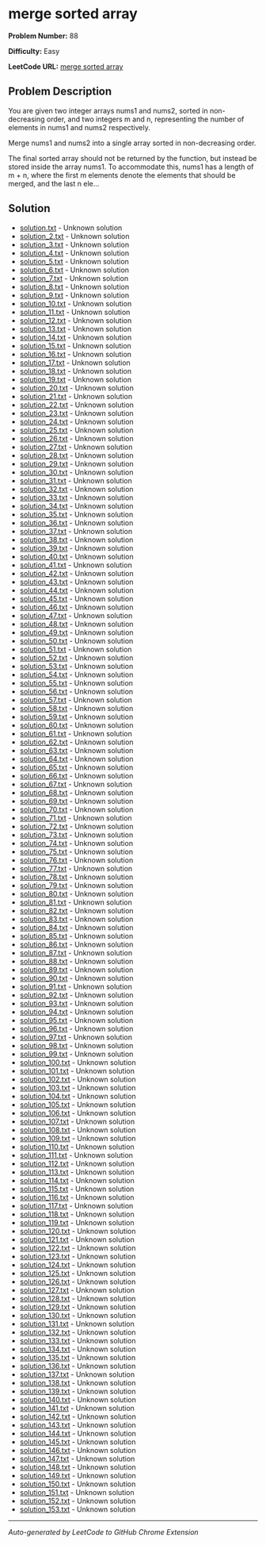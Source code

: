 # merge sorted array

**Problem Number:** 88

**Difficulty:** Easy

**LeetCode URL:** [merge sorted array](https://leetcode.com/problems/merge-sorted-array/)

## Problem Description

You are given two integer arrays nums1 and nums2, sorted in non-decreasing order, and two integers m and n, representing the number of elements in nums1 and nums2 respectively.

Merge nums1 and nums2 into a single array sorted in non-decreasing order.

The final sorted array should not be returned by the function, but instead be stored inside the array nums1. To accommodate this, nums1 has a length of m + n, where the first m elements denote the elements that should be merged, and the last n ele...

## Solution

- [solution.txt](solution.txt) - Unknown solution
- [solution_2.txt](solution_2.txt) - Unknown solution
- [solution_3.txt](solution_3.txt) - Unknown solution
- [solution_4.txt](solution_4.txt) - Unknown solution
- [solution_5.txt](solution_5.txt) - Unknown solution
- [solution_6.txt](solution_6.txt) - Unknown solution
- [solution_7.txt](solution_7.txt) - Unknown solution
- [solution_8.txt](solution_8.txt) - Unknown solution
- [solution_9.txt](solution_9.txt) - Unknown solution
- [solution_10.txt](solution_10.txt) - Unknown solution
- [solution_11.txt](solution_11.txt) - Unknown solution
- [solution_12.txt](solution_12.txt) - Unknown solution
- [solution_13.txt](solution_13.txt) - Unknown solution
- [solution_14.txt](solution_14.txt) - Unknown solution
- [solution_15.txt](solution_15.txt) - Unknown solution
- [solution_16.txt](solution_16.txt) - Unknown solution
- [solution_17.txt](solution_17.txt) - Unknown solution
- [solution_18.txt](solution_18.txt) - Unknown solution
- [solution_19.txt](solution_19.txt) - Unknown solution
- [solution_20.txt](solution_20.txt) - Unknown solution
- [solution_21.txt](solution_21.txt) - Unknown solution
- [solution_22.txt](solution_22.txt) - Unknown solution
- [solution_23.txt](solution_23.txt) - Unknown solution
- [solution_24.txt](solution_24.txt) - Unknown solution
- [solution_25.txt](solution_25.txt) - Unknown solution
- [solution_26.txt](solution_26.txt) - Unknown solution
- [solution_27.txt](solution_27.txt) - Unknown solution
- [solution_28.txt](solution_28.txt) - Unknown solution
- [solution_29.txt](solution_29.txt) - Unknown solution
- [solution_30.txt](solution_30.txt) - Unknown solution
- [solution_31.txt](solution_31.txt) - Unknown solution
- [solution_32.txt](solution_32.txt) - Unknown solution
- [solution_33.txt](solution_33.txt) - Unknown solution
- [solution_34.txt](solution_34.txt) - Unknown solution
- [solution_35.txt](solution_35.txt) - Unknown solution
- [solution_36.txt](solution_36.txt) - Unknown solution
- [solution_37.txt](solution_37.txt) - Unknown solution
- [solution_38.txt](solution_38.txt) - Unknown solution
- [solution_39.txt](solution_39.txt) - Unknown solution
- [solution_40.txt](solution_40.txt) - Unknown solution
- [solution_41.txt](solution_41.txt) - Unknown solution
- [solution_42.txt](solution_42.txt) - Unknown solution
- [solution_43.txt](solution_43.txt) - Unknown solution
- [solution_44.txt](solution_44.txt) - Unknown solution
- [solution_45.txt](solution_45.txt) - Unknown solution
- [solution_46.txt](solution_46.txt) - Unknown solution
- [solution_47.txt](solution_47.txt) - Unknown solution
- [solution_48.txt](solution_48.txt) - Unknown solution
- [solution_49.txt](solution_49.txt) - Unknown solution
- [solution_50.txt](solution_50.txt) - Unknown solution
- [solution_51.txt](solution_51.txt) - Unknown solution
- [solution_52.txt](solution_52.txt) - Unknown solution
- [solution_53.txt](solution_53.txt) - Unknown solution
- [solution_54.txt](solution_54.txt) - Unknown solution
- [solution_55.txt](solution_55.txt) - Unknown solution
- [solution_56.txt](solution_56.txt) - Unknown solution
- [solution_57.txt](solution_57.txt) - Unknown solution
- [solution_58.txt](solution_58.txt) - Unknown solution
- [solution_59.txt](solution_59.txt) - Unknown solution
- [solution_60.txt](solution_60.txt) - Unknown solution
- [solution_61.txt](solution_61.txt) - Unknown solution
- [solution_62.txt](solution_62.txt) - Unknown solution
- [solution_63.txt](solution_63.txt) - Unknown solution
- [solution_64.txt](solution_64.txt) - Unknown solution
- [solution_65.txt](solution_65.txt) - Unknown solution
- [solution_66.txt](solution_66.txt) - Unknown solution
- [solution_67.txt](solution_67.txt) - Unknown solution
- [solution_68.txt](solution_68.txt) - Unknown solution
- [solution_69.txt](solution_69.txt) - Unknown solution
- [solution_70.txt](solution_70.txt) - Unknown solution
- [solution_71.txt](solution_71.txt) - Unknown solution
- [solution_72.txt](solution_72.txt) - Unknown solution
- [solution_73.txt](solution_73.txt) - Unknown solution
- [solution_74.txt](solution_74.txt) - Unknown solution
- [solution_75.txt](solution_75.txt) - Unknown solution
- [solution_76.txt](solution_76.txt) - Unknown solution
- [solution_77.txt](solution_77.txt) - Unknown solution
- [solution_78.txt](solution_78.txt) - Unknown solution
- [solution_79.txt](solution_79.txt) - Unknown solution
- [solution_80.txt](solution_80.txt) - Unknown solution
- [solution_81.txt](solution_81.txt) - Unknown solution
- [solution_82.txt](solution_82.txt) - Unknown solution
- [solution_83.txt](solution_83.txt) - Unknown solution
- [solution_84.txt](solution_84.txt) - Unknown solution
- [solution_85.txt](solution_85.txt) - Unknown solution
- [solution_86.txt](solution_86.txt) - Unknown solution
- [solution_87.txt](solution_87.txt) - Unknown solution
- [solution_88.txt](solution_88.txt) - Unknown solution
- [solution_89.txt](solution_89.txt) - Unknown solution
- [solution_90.txt](solution_90.txt) - Unknown solution
- [solution_91.txt](solution_91.txt) - Unknown solution
- [solution_92.txt](solution_92.txt) - Unknown solution
- [solution_93.txt](solution_93.txt) - Unknown solution
- [solution_94.txt](solution_94.txt) - Unknown solution
- [solution_95.txt](solution_95.txt) - Unknown solution
- [solution_96.txt](solution_96.txt) - Unknown solution
- [solution_97.txt](solution_97.txt) - Unknown solution
- [solution_98.txt](solution_98.txt) - Unknown solution
- [solution_99.txt](solution_99.txt) - Unknown solution
- [solution_100.txt](solution_100.txt) - Unknown solution
- [solution_101.txt](solution_101.txt) - Unknown solution
- [solution_102.txt](solution_102.txt) - Unknown solution
- [solution_103.txt](solution_103.txt) - Unknown solution
- [solution_104.txt](solution_104.txt) - Unknown solution
- [solution_105.txt](solution_105.txt) - Unknown solution
- [solution_106.txt](solution_106.txt) - Unknown solution
- [solution_107.txt](solution_107.txt) - Unknown solution
- [solution_108.txt](solution_108.txt) - Unknown solution
- [solution_109.txt](solution_109.txt) - Unknown solution
- [solution_110.txt](solution_110.txt) - Unknown solution
- [solution_111.txt](solution_111.txt) - Unknown solution
- [solution_112.txt](solution_112.txt) - Unknown solution
- [solution_113.txt](solution_113.txt) - Unknown solution
- [solution_114.txt](solution_114.txt) - Unknown solution
- [solution_115.txt](solution_115.txt) - Unknown solution
- [solution_116.txt](solution_116.txt) - Unknown solution
- [solution_117.txt](solution_117.txt) - Unknown solution
- [solution_118.txt](solution_118.txt) - Unknown solution
- [solution_119.txt](solution_119.txt) - Unknown solution
- [solution_120.txt](solution_120.txt) - Unknown solution
- [solution_121.txt](solution_121.txt) - Unknown solution
- [solution_122.txt](solution_122.txt) - Unknown solution
- [solution_123.txt](solution_123.txt) - Unknown solution
- [solution_124.txt](solution_124.txt) - Unknown solution
- [solution_125.txt](solution_125.txt) - Unknown solution
- [solution_126.txt](solution_126.txt) - Unknown solution
- [solution_127.txt](solution_127.txt) - Unknown solution
- [solution_128.txt](solution_128.txt) - Unknown solution
- [solution_129.txt](solution_129.txt) - Unknown solution
- [solution_130.txt](solution_130.txt) - Unknown solution
- [solution_131.txt](solution_131.txt) - Unknown solution
- [solution_132.txt](solution_132.txt) - Unknown solution
- [solution_133.txt](solution_133.txt) - Unknown solution
- [solution_134.txt](solution_134.txt) - Unknown solution
- [solution_135.txt](solution_135.txt) - Unknown solution
- [solution_136.txt](solution_136.txt) - Unknown solution
- [solution_137.txt](solution_137.txt) - Unknown solution
- [solution_138.txt](solution_138.txt) - Unknown solution
- [solution_139.txt](solution_139.txt) - Unknown solution
- [solution_140.txt](solution_140.txt) - Unknown solution
- [solution_141.txt](solution_141.txt) - Unknown solution
- [solution_142.txt](solution_142.txt) - Unknown solution
- [solution_143.txt](solution_143.txt) - Unknown solution
- [solution_144.txt](solution_144.txt) - Unknown solution
- [solution_145.txt](solution_145.txt) - Unknown solution
- [solution_146.txt](solution_146.txt) - Unknown solution
- [solution_147.txt](solution_147.txt) - Unknown solution
- [solution_148.txt](solution_148.txt) - Unknown solution
- [solution_149.txt](solution_149.txt) - Unknown solution
- [solution_150.txt](solution_150.txt) - Unknown solution
- [solution_151.txt](solution_151.txt) - Unknown solution
- [solution_152.txt](solution_152.txt) - Unknown solution
- [solution_153.txt](solution_153.txt) - Unknown solution

---

*Auto-generated by LeetCode to GitHub Chrome Extension*